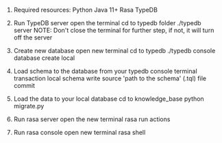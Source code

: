 1. Required resources:
Python
Java 11+
Rasa
TypeDB

2. Run TypeDB server
open the terminal
cd to typedb folder
./typedb server
NOTE: Don't close the terminal for further step, if not, it will turn off the server

3. Create new database
open new terminal
cd to typedb
./typedb console
database create local 

3. Load schema to the database
from your typedb console terminal
transaction local schema write
source 'path to the schema' (.tql) file
commit

4. Load the data to your local database
cd to knowledge_base
python migrate.py

5. Run rasa server
open the new terminal
rasa run actions

6. Run rasa console
open new terminal
rasa shell
